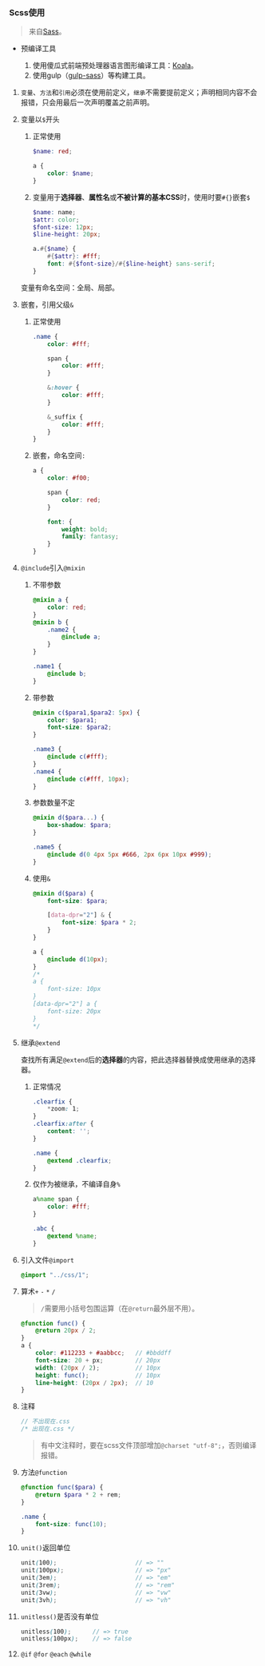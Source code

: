 ### Scss使用
>来自[Sass](http://sass-lang.com/documentation/file.SASS_REFERENCE.html#css_extensions)。

- 预编译工具

    1. 使用傻瓜式前端预处理器语言图形编译工具：[Koala](http://koala-app.com/index-zh.html)。
    2. 使用gulp（[gulp-sass](https://github.com/dlmanning/gulp-sass)）等构建工具。

1. `变量`、`方法`和`引用`必须在使用前定义，`继承`不需要提前定义；声明相同内容不会报错，只会用最后一次声明覆盖之前声明。
2. 变量以`$`开头

    1. 正常使用

        ```scss
        $name: red;

        a {
            color: $name;
        }
        ```
    2. 变量用于**选择器**、**属性名**或**不被计算的基本CSS**时，使用时要`#{}`嵌套`$`

        ```scss
        $name: name;
        $attr: color;
        $font-size: 12px;
        $line-height: 20px;

        a.#{$name} {
            #{$attr}: #fff;
            font: #{$font-size}/#{$line-height} sans-serif;
        }
        ```

    变量有命名空间：全局、局部。
3. 嵌套，引用父级`&`

    1. 正常使用

        ```scss
        .name {
            color: #fff;

            span {
                color: #fff;
            }

            &:hover {
                color: #fff;
            }

            &_suffix {
                color: #fff;
            }
        }
        ```
    2. 嵌套，命名空间`:`

        ```scss
        a {
            color: #f00;

            span {
                color: red;
            }

            font: {
                weight: bold;
                family: fantasy;
            }
        }
        ```
4. `@include`引入`@mixin`

    1. 不带参数

        ```scss
        @mixin a {
            color: red;
        }
        @mixin b {
            .name2 {
                @include a;
            }
        }

        .name1 {
            @include b;
        }
        ```
    2. 带参数

        ```scss
        @mixin c($para1,$para2: 5px) {
            color: $para1;
            font-size: $para2;
        }

        .name3 {
            @include c(#fff);
        }
        .name4 {
            @include c(#fff, 10px);
        }
        ```
    3. 参数数量不定

        ```scss
        @mixin d($para...) {
            box-shadow: $para;
        }

        .name5 {
            @include d(0 4px 5px #666, 2px 6px 10px #999);
        }
        ```
    4. 使用`&`

        ```scss
        @mixin d($para) {
            font-size: $para;

            [data-dpr="2"] & {
                font-size: $para * 2;
            }
        }

        a {
            @include d(10px);
        }
        /*
        a {
            font-size: 10px
        }
        [data-dpr="2"] a {
            font-size: 20px
        }
        */
        ```
5. 继承`@extend`

    查找所有满足`@extend`后的**选择器**的内容，把此选择器替换成使用继承的选择器。

    1. 正常情况

        ```scss
        .clearfix {
            *zoom: 1;
        }
        .clearfix:after {
            content: '';
        }

        .name {
            @extend .clearfix;
        }
        ```
    2. 仅作为被继承，不编译自身`%`

        ```scss
        a%name span {
            color: #fff;
        }

        .abc {
            @extend %name;
        }
        ```
6. 引入文件`@import`

    ```scss
    @import "../css/1";
    ```
7. 算术`+` `-` `*` `/`

    >`/`需要用小括号包围运算（在`@return`最外层不用）。

    ```scss
    @function func() {
        @return 20px / 2;
    }
    a {
        color: #112233 + #aabbcc;   // #bbddff
        font-size: 20 + px;         // 20px
        width: (20px / 2);          // 10px
        height: func();             // 10px
        line-height: (20px / 2px);  // 10
    }
    ```
8. 注释

    ```scss
    // 不出现在.css
    /* 出现在.css */
    ```
    >有中文注释时，要在scss文件顶部增加`@charset "utf-8";`，否则编译报错。
9. 方法`@function`

    ```scss
    @function func($para) {
        @return $para * 2 + rem;
    }

    .name {
        font-size: func(10);
    }
    ```
10. `unit()`返回单位

    ```scss
    unit(100);                      // => ""
    unit(100px);                    // => "px"
    unit(3em);                      // => "em"
    unit(3rem);                     // => "rem"
    unit(3vw);                      // => "vw"
    unit(3vh);                      // => "vh"
    ```
11. `unitless()`是否没有单位

    ```scss
    unitless(100);      // => true
    unitless(100px);    // => false
    ```
12. `@if` `@for` `@each` `@while`
